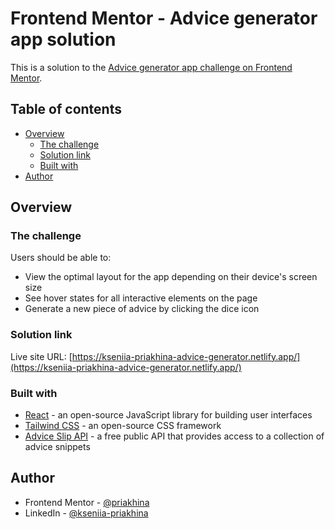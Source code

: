 # Frontend Mentor - Advice generator app solution

This is a solution to the [Advice generator app challenge on Frontend Mentor](https://www.frontendmentor.io/challenges/advice-generator-app-QdUG-13db).

## Table of contents

- [Overview](#overview)
  - [The challenge](#the-challenge)
  - [Solution link](#solution-link)
  - [Built with](#built-with)
- [Author](#author)

## Overview

### The challenge

Users should be able to:

- View the optimal layout for the app depending on their device's screen size
- See hover states for all interactive elements on the page
- Generate a new piece of advice by clicking the dice icon

### Solution link

Live site URL: [https://kseniia-priakhina-advice-generator.netlify.app/](https://kseniia-priakhina-advice-generator.netlify.app/)


### Built with

- [React](https://reactjs.org/) - an open-source JavaScript library for building user interfaces
- [Tailwind CSS](https://tailwindcss.com/) - an open-source CSS framework
- [Advice Slip API](https://api.adviceslip.com) - a free public API that provides access to a collection of advice snippets

## Author

- Frontend Mentor - [@priakhina](https://www.frontendmentor.io/profile/priakhina)
- LinkedIn - [@kseniia-priakhina](https://www.linkedin.com/in/kseniia-priakhina)

